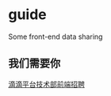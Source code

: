 # guide
Some front-end data sharing
## 我们需要你

[滴滴平台技术部前端招聘](https://github.com/DDFE/DDFE-blog/blob/master/JD.md)

